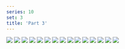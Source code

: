 ```yaml
---
series: 10
set: 3
title: 'Part 3'
---
```


![](../../../../assets/the-thing-in-the-water/part-3/ht001.png)
![](../../../../assets/the-thing-in-the-water/part-3/ht002.png)
![](../../../../assets/the-thing-in-the-water/part-3/ht003.png)
![](../../../../assets/the-thing-in-the-water/part-3/ht004.png)
![](../../../../assets/the-thing-in-the-water/part-3/ht005.png)
![](../../../../assets/the-thing-in-the-water/part-3/ht006.png)
![](../../../../assets/the-thing-in-the-water/part-3/ht007.png)
![](../../../../assets/the-thing-in-the-water/part-3/ht008.png)
![](../../../../assets/the-thing-in-the-water/part-3/ht009.png)
![](../../../../assets/the-thing-in-the-water/part-3/ht010.png)
![](../../../../assets/the-thing-in-the-water/part-3/ht011.png)
![](../../../../assets/the-thing-in-the-water/part-3/ht012.png)
![](../../../../assets/the-thing-in-the-water/part-3/ht013.png)
![](../../../../assets/the-thing-in-the-water/part-3/ht014.png)
![](../../../../assets/the-thing-in-the-water/part-3/ht015.png)